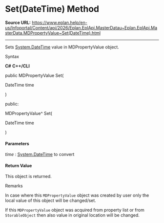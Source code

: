 # Set(DateTime) Method

**Source URL:** https://www.eplan.help/en-us/Infoportal/Content/api/2026/Eplan.EplApi.MasterDatau~Eplan.EplApi.MasterData.MDPropertyValue~Set(DateTime).html

---

Sets [System.DateTime](#) value in MDPropertyValue object.

Syntax

**C#**
**C++/CLI**


public MDPropertyValue Set( 

   DateTime time

)

public:

MDPropertyValue^ Set( 

   DateTime time

)


#### Parameters

*time*
:   [System.DateTime](#) to convert

#### Return Value

This object is returned.

Remarks

In case where this `MDPropertyValue` object was created by user only the local value of this object will be changed/set.

If this `MDPropertyValue` object was acquired from property list or from `StorableObject` then also value in original location will be changed.
